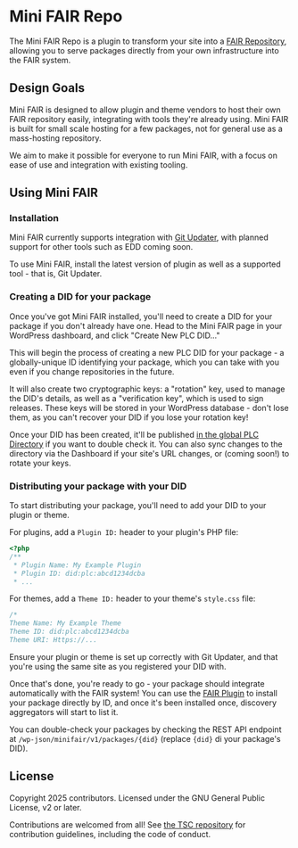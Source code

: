 # Mini FAIR Repo

The Mini FAIR Repo is a plugin to transform your site into a [FAIR Repository](https://github.com/fairpm/fair-protocol), allowing you to serve packages directly from your own infrastructure into the FAIR system.


## Design Goals

Mini FAIR is designed to allow plugin and theme vendors to host their own FAIR repository easily, integrating with tools they're already using. Mini FAIR is built for small scale hosting for a few packages, not for general use as a mass-hosting repository.

We aim to make it possible for everyone to run Mini FAIR, with a focus on ease of use and integration with existing tooling.


## Using Mini FAIR

### Installation

Mini FAIR currently supports integration with [Git Updater](https://git-updater.com/), with planned support for other tools such as EDD coming soon.

To use Mini FAIR, install the latest version of plugin as well as a supported tool - that is, Git Updater.


### Creating a DID for your package

Once you've got Mini FAIR installed, you'll need to create a DID for your package if you don't already have one. Head to the Mini FAIR page in your WordPress dashboard, and click "Create New PLC DID…"

This will begin the process of creating a new PLC DID for your package - a globally-unique ID identifying your package, which you can take with you even if you change repositories in the future.

It will also create two cryptographic keys: a "rotation" key, used to manage the DID's details, as well as a "verification key", which is used to sign releases. These keys will be stored in your WordPress database - don't lose them, as you can't recover your DID if you lose your rotation key!

Once your DID has been created, it'll be published [in the global PLC Directory](https://web.plc.directory/resolve) if you want to double check it. You can also sync changes to the directory via the Dashboard if your site's URL changes, or (coming soon!) to rotate your keys.


### Distributing your package with your DID

To start distributing your package, you'll need to add your DID to your plugin or theme.

For plugins, add a `Plugin ID:` header to your plugin's PHP file:

```php
<?php
/**
 * Plugin Name: My Example Plugin
 * Plugin ID: did:plc:abcd1234dcba
 * ...
```

For themes, add a `Theme ID:` header to your theme's `style.css` file:

```css
/*
Theme Name: My Example Theme
Theme ID: did:plc:abcd1234dcba
Theme URI: Https://...
```

Ensure your plugin or theme is set up correctly with Git Updater, and that you're using the same site as you registered your DID with.

Once that's done, you're ready to go - your package should integrate automatically with the FAIR system! You can use the [FAIR Plugin](https://github.com/fairpm/fair-plugin) to install your package directly by ID, and once it's been installed once, discovery aggregators will start to list it.

You can double-check your packages by checking the REST API endpoint at `/wp-json/minifair/v1/packages/{did}` (replace `{did}` di your package's DID).


## License

Copyright 2025 contributors. Licensed under the GNU General Public License, v2 or later.

Contributions are welcomed from all! See [the TSC repository](https://github.com/fairpm/tsc) for contribution guidelines, including the code of conduct.
